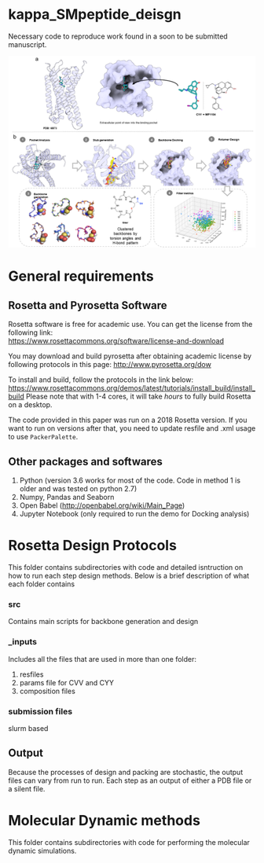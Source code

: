# kappa_SMpeptide_deisgn
Necessary code to reproduce work found in a soon to be submitted manuscript.

![alt text](https://github.com/kdeibler/kappa_SMpeptide_deisgn/blob/main/figure1.png)

# General requirements
## Rosetta and Pyrosetta Software
Rosetta software is free for academic use. You can get the license from the following link:     
https://www.rosettacommons.org/software/license-and-download

You may download and build pyrosetta after obtaining academic license by following protocols in this page:
http://www.pyrosetta.org/dow
 
To install and build, follow the protocols in the link below: https://www.rosettacommons.org/demos/latest/tutorials/install_build/install_build
Please note that with 1-4 cores, it will take *hours* to fully build Rosetta on a desktop.

The code provided in this paper was run on a 2018 Rosetta version. If you want to run on versions after that, you need to update resfile and .xml usage to use `PackerPalette`.

## Other packages and softwares
1. Python (version 3.6 works for most of the code. Code in method 1 is older and was tested on python 2.7)
2. Numpy, Pandas and Seaborn
3. Open Babel (http://openbabel.org/wiki/Main_Page)
4. Jupyter Notebook (only required to run the demo for Docking analysis)

# Rosetta Design Protocols
This folder contains subdirectories with code and detailed isntruction on how to run each step design methods. Below is a brief description of what each folder contains

### src
Contains main scripts for backbone generation and design

### _inputs
Includes all the files that are used in more than one folder:
1. resfiles
2. params file for CVV and CYY
3. composition files

### submission files
slurm based 

## Output
Because the processes of design and packing are stochastic, the output files can vary from run to run. Each step as an output of either a PDB file or a silent file.

# Molecular Dynamic methods
This folder contains subdirectories with code for performing the molecular dynamic simulations.
